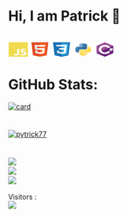 # Hi, I am Patrick 👋

<div style="display: inline_block"><br>
  <img align="center" alt="pytrick77-Js" height="30" width="40" src="https://raw.githubusercontent.com/devicons/devicon/master/icons/javascript/javascript-plain.svg">
  <img align="center" alt="pytrick77-HTML" height="30" width="40" src="https://raw.githubusercontent.com/devicons/devicon/master/icons/html5/html5-original.svg">
  <img align="center" alt="pytrick77-CSS" height="30" width="40" src="https://raw.githubusercontent.com/devicons/devicon/master/icons/css3/css3-original.svg">
  <img align="center" alt="pytrick77-Python" height="30" width="40" src="https://raw.githubusercontent.com/devicons/devicon/master/icons/python/python-original.svg">
  <img align="center" alt="pytrick77-Csharp" height="30" width="40" src="https://raw.githubusercontent.com/devicons/devicon/master/icons/csharp/csharp-original.svg">
</div>

# GitHub Stats:
[![card](https://github-readme-stats.vercel.app/api?username=pytrick77&theme=dark&show_icons=true)](https://github.com/anuraghazra/github-readme-stats)<br/>
#
[![pytrick77](https://github-readme-stats.vercel.app/api/top-langs/?username=pytrick77&hide=html&layout=compact&theme=dark)](https://github.com/anuraghazra/github-readme-stats)<br/>
#
![](https://github-readme-stats-6u2v.vercel.app/api?username=pytrick77&theme=blueberry&hide_border=true&include_all_commits=false&count_private=false)<br/>
![](https://github-readme-streak-stats.herokuapp.com/?user=pytrick77&theme=blueberry&hide_border=true)<br/>
![](https://github-readme-stats-6u2v.vercel.app/api/top-langs/?username=pytrick77&theme=blueberry&hide_border=true&include_all_commits=false&count_private=false&layout=compact)

<p> 
  Visitors :<br>
  <img src="https://profile-counter.glitch.me/pytrick77/count.svg" />
</p>

